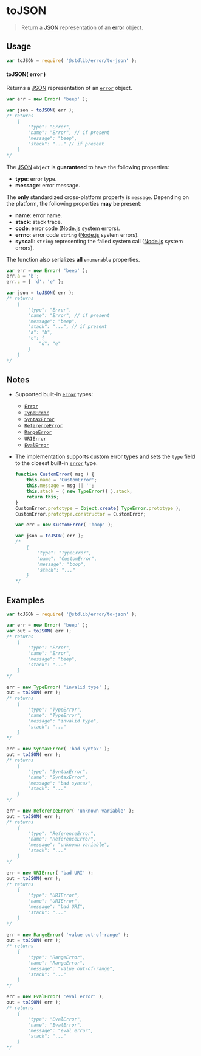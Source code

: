 # toJSON

> Return a [JSON][json] representation of an [error][mdn-error] object.

<!-- Section to include introductory text. Make sure to keep an empty line after the intro `section` element and another before the `/section` close. -->

<section class="intro">

</section>

<!-- /.intro -->

<!-- Package usage documentation. -->

<section class="usage">

## Usage

```javascript
var toJSON = require( '@stdlib/error/to-json' );
```

#### toJSON( error )

Returns a [JSON][json] representation of an [`error`][mdn-error] object.

```javascript
var err = new Error( 'beep' );

var json = toJSON( err );
/* returns
    {
        "type": "Error",
        "name": "Error", // if present
        "message": "beep",
        "stack": "..." // if present
    }
*/
```

The [JSON][json] `object` is **guaranteed** to have the following properties:

-   **type**: error type.
-   **message**: error message.

The **only** standardized cross-platform property is `message`. Depending on the platform, the following properties **may** be present:

-   **name**: error name.
-   **stack**: stack trace.
-   **code**: error code ([Node.js][node-system-error] system errors).
-   **errno**: error code `string` ([Node.js][node-system-error] system errors).
-   **syscall**: `string` representing the failed system call ([Node.js][node-system-error] system errors).

The function also serializes **all** `enumerable` properties.

<!-- eslint-disable object-curly-newline -->

```javascript
var err = new Error( 'beep' );
err.a = 'b';
err.c = { 'd': 'e' };

var json = toJSON( err );
/* returns
    {
        "type": "Error",
        "name": "Error", // if present
        "message": "beep",
        "stack": "...", // if present
        "a": "b",
        "c": {
            "d": "e"
        }
    }
*/
```

</section>

<!-- /.usage -->

<!-- Package usage notes. Make sure to keep an empty line after the `section` element and another before the `/section` close. -->

<section class="notes">

## Notes

-   Supported built-in [`error`][mdn-error] types:

    -   [`Error`][mdn-error] 
    -   [`TypeError`][mdn-type-error]
    -   [`SyntaxError`][mdn-syntax-error]
    -   [`ReferenceError`][mdn-reference-error]
    -   [`RangeError`][mdn-range-error]
    -   [`URIError`][mdn-uri-error]
    -   [`EvalError`][mdn-eval-error]

-   The implementation supports custom error types and sets the `type` field to the closest built-in [`error`][mdn-error] type.

    ```javascript
    function CustomError( msg ) {
        this.name = 'CustomError';
        this.message = msg || '';
        this.stack = ( new TypeError() ).stack;
        return this;
    }
    CustomError.prototype = Object.create( TypeError.prototype );
    CustomError.prototype.constructor = CustomError;

    var err = new CustomError( 'boop' );

    var json = toJSON( err );
    /*
        {
            "type": "TypeError",
            "name": "CustomError",
            "message": "boop",
            "stack": "..."
        }
    */
    ```

</section>

<!-- /.notes -->

<!-- Package usage examples. -->

<section class="examples">

## Examples

<!-- eslint no-undef: "error" -->

```javascript
var toJSON = require( '@stdlib/error/to-json' );

var err = new Error( 'beep' );
var out = toJSON( err );
/* returns
    {
        "type": "Error",
        "name": "Error",
        "message": "beep",
        "stack": "..."
    }
*/

err = new TypeError( 'invalid type' );
out = toJSON( err );
/* returns
    {
        "type": "TypeError",
        "name": "TypeError",
        "message": "invalid type",
        "stack": "..."
    }
*/

err = new SyntaxError( 'bad syntax' );
out = toJSON( err );
/* returns
    {
        "type": "SyntaxError",
        "name": "SyntaxError",
        "message": "bad syntax",
        "stack": "..."
    }
*/

err = new ReferenceError( 'unknown variable' );
out = toJSON( err );
/* returns
    {
        "type": "ReferenceError",
        "name": "ReferenceError",
        "message": "unknown variable",
        "stack": "..."
    }
*/

err = new URIError( 'bad URI' );
out = toJSON( err );
/* returns
    {
        "type": "URIError",
        "name": "URIError",
        "message": "bad URI",
        "stack": "..."
    }
*/

err = new RangeError( 'value out-of-range' );
out = toJSON( err );
/* returns
    {
        "type": "RangeError",
        "name": "RangeError",
        "message": "value out-of-range",
        "stack": "..."
    }
*/

err = new EvalError( 'eval error' );
out = toJSON( err );
/* returns
    {
        "type": "EvalError",
        "name": "EvalError",
        "message": "eval error",
        "stack": "..."
    }
*/
```

</section>

<!-- /.examples -->

<!-- Section to include cited references. If references are included, add a horizontal rule *before* the section. Make sure to keep an empty line after the `section` element and another before the `/section` close. -->

<section class="references">

</section>

<!-- /.references -->

<!-- Section for all links. Make sure to keep an empty line after the `section` element and another before the `/section` close. -->

<section class="links">

[json]: http://www.json.org/

[mdn-error]: https://developer.mozilla.org/en-US/docs/Web/JavaScript/Reference/Global_Objects/Error

[mdn-type-error]: https://developer.mozilla.org/en-US/docs/Web/JavaScript/Reference/Global_Objects/TypeError

[mdn-syntax-error]: https://developer.mozilla.org/en-US/docs/Web/JavaScript/Reference/Global_Objects/SyntaxError

[mdn-range-error]: https://developer.mozilla.org/en-US/docs/Web/JavaScript/Reference/Global_Objects/RangeError

[mdn-reference-error]: https://developer.mozilla.org/en-US/docs/Web/JavaScript/Reference/Global_Objects/ReferenceError

[mdn-uri-error]: https://developer.mozilla.org/en-US/docs/Web/JavaScript/Reference/Global_Objects/URIError

[mdn-eval-error]: https://developer.mozilla.org/en-US/docs/Web/JavaScript/Reference/Global_Objects/EvalError

[node-system-error]: https://nodejs.org/api/errors.html#errors_class_system_error

</section>

<!-- /.links -->
